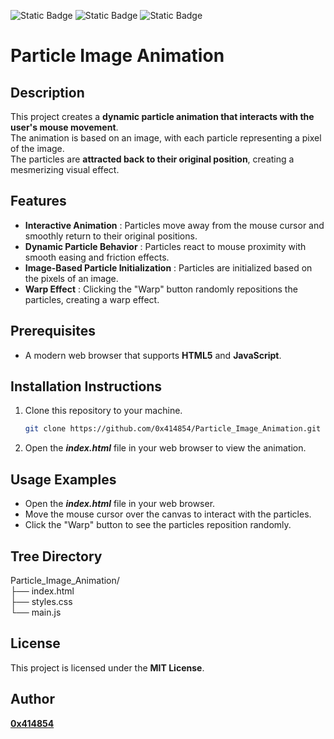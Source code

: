 ![Static Badge](https://img.shields.io/badge/HTML-orange) ![Static Badge](https://img.shields.io/badge/CSS-blue) ![Static Badge](https://img.shields.io/badge/JavaScript-yellow)

# Particle Image Animation

## **Description**
This project creates a **dynamic particle animation that interacts with the user's mouse movement**.
<br>The animation is based on an image, with each particle representing a pixel of the image.
<br>The particles are **attracted back to their original position**, creating a mesmerizing visual effect.

## **Features**
- **Interactive Animation** : Particles move away from the mouse cursor and smoothly return to their original positions.
- **Dynamic Particle Behavior** : Particles react to mouse proximity with smooth easing and friction effects.
- **Image-Based Particle Initialization** : Particles are initialized based on the pixels of an image.
- **Warp Effect** : Clicking the "Warp" button randomly repositions the particles, creating a warp effect.

## **Prerequisites**
- A modern web browser that supports **HTML5** and **JavaScript**.

## **Installation Instructions**
1. Clone this repository to your machine.

   ```bash
   git clone https://github.com/0x414854/Particle_Image_Animation.git
   
2. Open the ***index.html*** file in your web browser to view the animation.

## **Usage Examples**
- Open the ***index.html*** file in your web browser.
- Move the mouse cursor over the canvas to interact with the particles.
- Click the "Warp" button to see the particles reposition randomly.
  
## Tree Directory

Particle_Image_Animation/
<br>├── index.html
<br>├── styles.css
<br>└── main.js


## **License**
This project is licensed under the **MIT License**.

## **Author**

[**0x414854**](https://github.com/0x414854)
